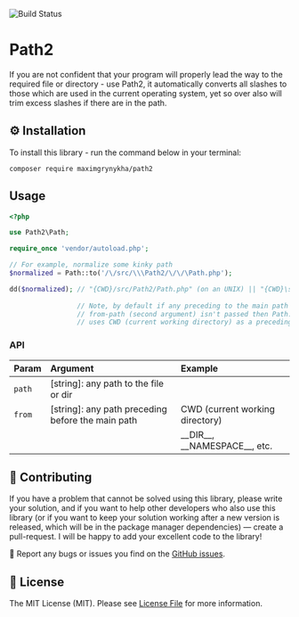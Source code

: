 ![Build Status](https://img.shields.io/github/workflow/status/MaximGrynykha/path2/Build?label=build&logo=github&logoColor=white&style=for-the-badge)

# __Path2__

If you are not confident that your program will properly lead the way to the required file or directory - use Path2, it automatically converts all slashes to those which are used in the current operating system, yet so over also will trim excess slashes if there are in the path.

## ⚙️ Installation

To install this library - run the command below in your terminal:

```shell
composer require maximgrynykha/path2
```

## Usage  

```php
<?php

use Path2\Path;

require_once 'vendor/autoload.php';

// For example, normalize some kinky path
$normalized = Path::to('/\/src/\\\Path2/\/\/\Path.php');

dd($normalized); // "{CWD}/src/Path2/Path.php" (on an UNIX) || "{CWD}\src\Path2\Path.php" (on a Windows)
                 
                 // Note, by default if any preceding to the main path (first argument),
                 // from-path (second argument) isn't passed then Path::to()
                 // uses CWD (current working directory) as a preceding, from-path.
```

### API
| Param  | Argument                                          | Example                              |
|:-------|:--------------------------------------------------|:-------------------------------------|
| `path` | [string]: any path to the file or dir             |                                      |
| `from` | [string]: any path preceding before the main path | CWD (current working directory)      | 
|        |                                                   | \_\_DIR\_\_, \_\_NAMESPACE\_\_, etc. |

## 🤝 Contributing

If you have a problem that cannot be solved using this library, please write your solution, and if you want to help 
other developers who also use this library (or if you want to keep your solution working after a new version is 
released, which will be in the package manager dependencies) — create a pull-request. I will be happy to add your 
excellent code to the library!

🐞 Report any bugs or issues you find on the [GitHub issues](https://github.com/MaximGrynykha/winkill/issues).

## 📃 License

The MIT License (MIT). Please see [License File](LICENSE.md) for more information.

